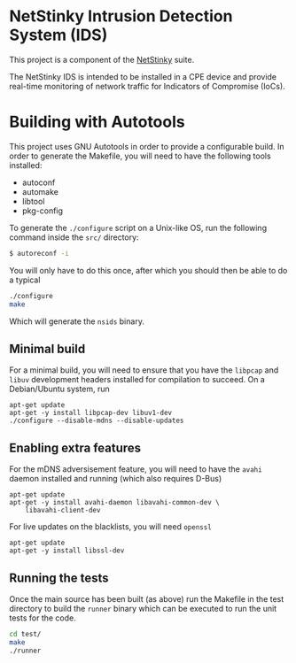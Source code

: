 # NetStinky Intrusion Detection System (IDS)
This project is a component of the [NetStinky](https://git.cms.waikato.ac.nz/NetStinky) suite.

The NetStinky IDS is intended to be installed in a CPE device and provide
real-time monitoring of network traffic for Indicators of Compromise (IoCs).

# Building with Autotools
This project uses GNU Autotools in order to provide a configurable build. In order to generate the Makefile, you will need to have the following tools installed:
- autoconf
- automake
- libtool
- pkg-config

To generate the `./configure` script on a Unix-like OS, run the following command inside the `src/` directory:

```bash
$ autoreconf -i
```

You will only have to do this once, after which you should then be able to do a typical
```bash
./configure
make
```
Which will generate the `nsids` binary.

## Minimal build
For a minimal build, you will need to ensure that you have the `libpcap` and `libuv` development
headers installed for compilation to succeed. On a Debian/Ubuntu system, run

```
apt-get update
apt-get -y install libpcap-dev libuv1-dev
./configure --disable-mdns --disable-updates
```

## Enabling extra features
For the mDNS adversisement feature, you will need to have the `avahi` daemon installed and running (which also requires D-Bus)
```
apt-get update
apt-get -y install avahi-daemon libavahi-common-dev \
    libavahi-client-dev
```

For live updates on the blacklists, you will need `openssl`
```
apt-get update
apt-get -y install libssl-dev
```

## Running the tests
Once the main source has been built (as above) run the Makefile in the test
directory to build the `runner` binary which can be executed to run the unit
tests for the code.

```bash
cd test/
make
./runner
```
